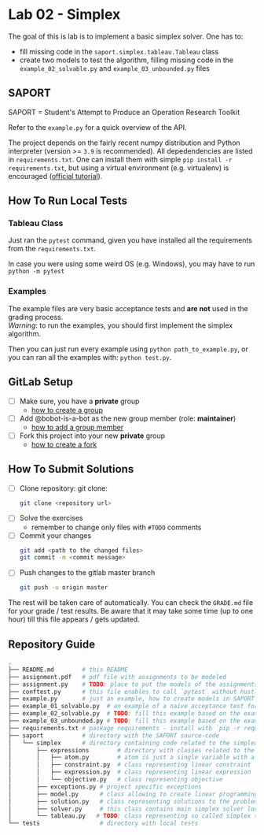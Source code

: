 # Lab 02 - Simplex

The goal of this is lab is to implement a basic simplex solver. One has to:

* fill missing code in the `saport.simplex.tableau.Tableau` class
* create two models to test the algorithm, filling missing code in the `example_02_solvable.py` and `example_03_unbounded.py` files

## SAPORT

SAPORT = Student's Attempt to Produce an Operation Research Toolkit

Refer to the `example.py` for a quick overview of the API.

The project depends on the fairly recent numpy distribution and Python interpreter (version >= `3.9` is recommended). All depedendencies are listed in `requirements.txt`. One can install them with simple `pip install -r requirements.txt`, but using a virtual environment (e.g. virtualenv) is encouraged ([official tutorial](https://docs.python.org/3/tutorial/venv.html)). 

## How To Run Local Tests

### Tableau Class

Just ran the `pytest` command, given you have installed all the requirements from the `requirements.txt`.

In case you were using some weird OS (e.g. Windows), you may have to run `python -m pytest`

### Examples 

The example files are very basic acceptance tests and **are not** used in the grading process.  
*Warning*: to run the examples, you should first implement the simplex algorithm.

Then you can just run every example using `python path_to_example.py`, or you can ran all the examples with: `python test.py`.

## GitLab Setup 

* [ ] Make sure, you have a **private** group 
  * [how to create a group](https://docs.gitlab.com/ee/user/group/#create-a-group)
* [ ] Add @bobot-is-a-bot as the new group member (role: **maintainer**)
  * [how to add a group member](https://docs.gitlab.com/ee/user/group/#add-users-to-a-group)
* [ ] Fork this project into your new **private** group
  * [how to create a fork](https://docs.gitlab.com/ee/user/project/repository/forking_workflow.html#creating-a-fork)

## How To Submit Solutions

* [ ] Clone repository: git clone:
    ```bash 
    git clone <repository url>
    ```
* [ ] Solve the exercises 
    * remember to change only files with `#TODO` comments
* [ ] Commit your changes
    ```bash
    git add <path to the changed files>
    git commit -m <commit message>
    ```
* [ ] Push changes to the gitlab master branch
    ```bash
    git push -u origin master
    ```

The rest will be taken care of automatically. You can check the `GRADE.md` file for your grade / test results. Be aware that it may take some time (up to one hour) till this file appears / gets updated.  

## Repository Guide

```bash
.
├── README.md        # this README
├── assignment.pdf   # pdf file with assignments to be modeled
├── assignment.py    # TODO: place to put the models of the assignments
├── conftest.py      # this file enables to call `pytest` without hustle
├── example.py       # just an example, how to create models in SAPORT
├── example_01_solvable.py  # an example of a naive acceptance test for our solver
├── example_02_solvable.py  # TODO: fill this example based on the example_01...
├── example_03_unbounded.py # TODO: fill this example based on the example_01...
├── requirements.txt # package requirements - install with `pip -r requirements.txt`
├── saport           # directory with the SAPORT source-code   
│   └── simplex      # directory containing code related to the simplex algorithm 
│       ├── expressions        # directory with classes related to the linear programming model components 
│       │   ├── atom.py        # atom is just a single variable with a coefficient
│       │   ├── constraint.py  # class representing linear constraint
│       │   ├── expression.py  # class representing linear expression
│       │   └── objective.py   # class representing objective
│       ├── exceptions.py # project specific exceptions
│       ├── model.py      # class allowing to create linear programming models
│       ├── solution.py   # class representing solutions to the problems
│       ├── solver.py     # this class contains main simplex solver loop
│       └── tableau.py   # TODO: class representing so called simplex tableau — you have to fill some code here!
└── tests                 # directory with local tests
```
